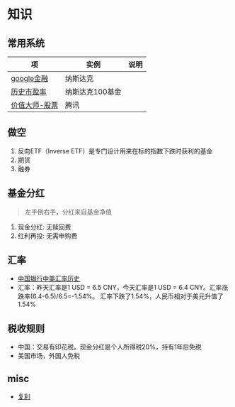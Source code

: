 # 知识
## 常用系统
| 项 | 实例 | 说明 |
| - | - | - |
| [google金融](https://www.google.com/finance/quote/.IXIC:INDEXNASDAQ) | 纳斯达克 |  |
| [历史市盈率](https://www.lixinger.com/equity/index/detail/nasdaq/.NDX/9592/fundamental/valuation/pe-ttm) | 纳斯达克100基金 |  |
| [价值大师-股票](https://www.gurufocus.cn/stock/TCEHY/summary) | 腾讯 |  |

## 做空
1. 反向ETF（Inverse ETF）是专门设计用来在标的指数下跌时获利的基金
1. 期货
1. 融券

## 基金分红
> 左手倒右手，分红来自基金净值

1. 现金分红: 无赎回费
1. 红利再投: 无需申购费

## 汇率
* [中国银行中美汇率历史](https://www.kylc.com/huilv/d-boc-usd.html)
* 汇率：昨天汇率是1 USD = 6.5 CNY，今天汇率是1 USD = 6.4 CNY。汇率涨跌率(6.4-6.5)/6.5=-1.54%。  汇率下跌了1.54%，人民币相对于美元升值了1.54%

## 税收规则
* 中国：交易有印花税。现金分红是个人所得税20%，持有1年后免税
* 美国市场，外国人免税

## misc
* [复利](https://zhuanlan.zhihu.com/p/640504544)